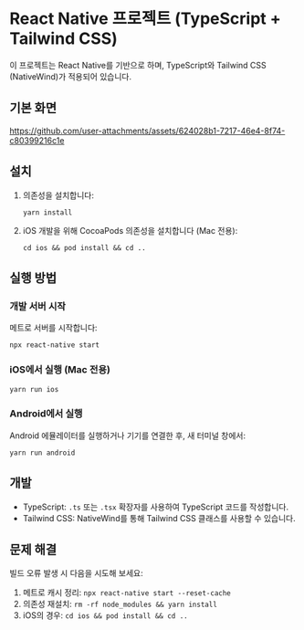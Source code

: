 # React Native 프로젝트 (TypeScript + Tailwind CSS)

이 프로젝트는 React Native를 기반으로 하며, TypeScript와 Tailwind CSS (NativeWind)가 적용되어 있습니다.

## 기본 화면

https://github.com/user-attachments/assets/624028b1-7217-46e4-8f74-c80399216c1e

## 설치

1. 의존성을 설치합니다:
   ```
   yarn install
   ```

2. iOS 개발을 위해 CocoaPods 의존성을 설치합니다 (Mac 전용):
   ```
   cd ios && pod install && cd ..
   ```

## 실행 방법

### 개발 서버 시작

메트로 서버를 시작합니다:
 ```
npx react-native start
 ```

### iOS에서 실행 (Mac 전용)
 ```
yarn run ios
 ```
### Android에서 실행

Android 에뮬레이터를 실행하거나 기기를 연결한 후, 새 터미널 창에서:
 ```
yarn run android
```

## 개발

- TypeScript: `.ts` 또는 `.tsx` 확장자를 사용하여 TypeScript 코드를 작성합니다.
- Tailwind CSS: NativeWind를 통해 Tailwind CSS 클래스를 사용할 수 있습니다.

## 문제 해결

빌드 오류 발생 시 다음을 시도해 보세요:
1. 메트로 캐시 정리: `npx react-native start --reset-cache`
2. 의존성 재설치: `rm -rf node_modules && yarn install`
3. iOS의 경우: `cd ios && pod install && cd ..`
